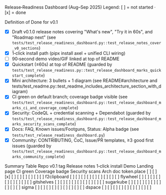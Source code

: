 <!-- BEGIN: AXEL HILLCLIMB -->
Release‑Readiness Dashboard (Aug–Sep 2025)
Legend: [ ] = not started · [x] = done

Definition of Done for v0.1
- [x] Draft v0.1.0 release notes covering "What's new", "Try it in 60s", and "Roadmap next" (see `tests/test_release_readiness_dashboard.py::test_release_notes_cover_v0_sections`)
- [x] 1‑click install path (pipx install axel + unified CLI wiring)
- [ ] 90‑second demo video/GIF linked at top of README
- [x] Quickstart (≤60s) at top of README (guarded by
  `tests/test_release_readiness.py::test_release_dashboard_marks_quickstart_complete`)
- [x] Mini architecture: 3 bullets + 1 diagram (see README#architecture and tests/test_readme.py::test_readme_includes_architecture_section_with_diagram)
- [x] CI green on default branch; coverage badge visible (see
  `tests/test_release_readiness_dashboard.py::test_release_dashboard_marks_ci_and_coverage_complete`)
- [x] Security: CodeQL + credential scanning + Dependabot (guarded by
  `tests/test_release_readiness_dashboard.py::test_release_dashboard_marks_security_scans_complete`)
- [x] Docs: FAQ, Known issues/Footguns, Status: Alpha badge (see
  `tests/test_release_readiness_dashboard.py`)
- [x] Community: CONTRIBUTING, CoC, Issue/PR templates, ≥3 good first issues
  (guarded by
  `tests/test_release_readiness_dashboard.py::test_release_dashboard_marks_community_complete`)

Summary Table
Repo v0.1 tag Release notes 1‑click install Demo Landing page CI green Coverage badge Security scans Arch doc
token.place [ ] [ ] [x] [ ] [ ] [ ] [ ] [ ] [ ]
f2clipboard [ ] [ ] [ ] [ ] [ ] [ ] [ ] [ ] [ ]
flywheel [ ] [ ] [ ] [ ] [ ] [ ] [ ] [ ] [ ]
gitshelves [ ] [ ] [ ] [ ] [ ] [ ] [ ] [ ] [ ]
sugarkube [ ] [ ] [ ] [ ] [ ] [ ] [ ] [ ] [ ]
sigma [ ] [ ] [ ] [ ] [ ] [ ] [ ] [ ] [ ]
dspace [ ] [ ] [ ] [ ] [ ] [ ] [ ] [ ] [ ]

<!-- END: AXEL HILLCLIMB -->
